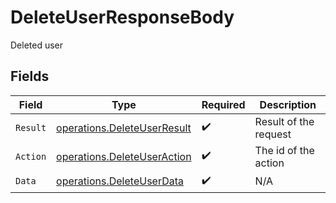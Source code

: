 # DeleteUserResponseBody

Deleted user


## Fields

| Field                                                                      | Type                                                                       | Required                                                                   | Description                                                                |
| -------------------------------------------------------------------------- | -------------------------------------------------------------------------- | -------------------------------------------------------------------------- | -------------------------------------------------------------------------- |
| `Result`                                                                   | [operations.DeleteUserResult](../../models/operations/deleteuserresult.md) | :heavy_check_mark:                                                         | Result of the request                                                      |
| `Action`                                                                   | [operations.DeleteUserAction](../../models/operations/deleteuseraction.md) | :heavy_check_mark:                                                         | The id of the action                                                       |
| `Data`                                                                     | [operations.DeleteUserData](../../models/operations/deleteuserdata.md)     | :heavy_check_mark:                                                         | N/A                                                                        |